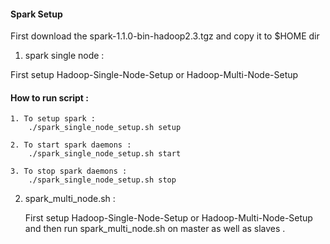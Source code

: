 
#### Spark Setup
First download the 
spark-1.1.0-bin-hadoop2.3.tgz and copy it to $HOME dir

1. spark single node : 

First setup Hadoop-Single-Node-Setup or Hadoop-Multi-Node-Setup 
	
#### How to run script :
			
	1. To setup spark :
		./spark_single_node_setup.sh setup

	2. To start spark daemons :
		./spark_single_node_setup.sh start

	3. To stop spark daemons :
		./spark_single_node_setup.sh stop

2. spark_multi_node.sh : 

      First setup Hadoop-Single-Node-Setup or Hadoop-Multi-Node-Setup and then
      run spark_multi_node.sh on master as well as slaves .
      
